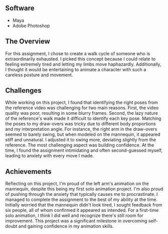 ## Software 
- Maya 
- Adobe Photoshop

## The Overview 

For this assignment, I chose to create a walk cycle of someone who is extraordinarily exhausted. I picked this concept because I could relate to feeling extremely tired and letting my limbs move haphazardly. Additionally, I thought it would be entertaining to animate a character with such a careless posture and movement.

## Challenges

While working on this project, I found that identifying the right poses from the reference video was challenging for two main reasons. First, the video quality was poor, resulting in some blurry frames. Second, the lazy nature of the reference's walk made it difficult to identify each key pose. Matching the poses to my draw-overs was tricky due to different body proportions and my interpretation angle. For instance, the right arm in the draw-overs seemed to barely swing, but when modeled on the mannequin, it appeared stiff and unnatural. I adjusted it to swing more, deviating slightly from the reference. The most challenging aspect was building confidence. At the time, I found the assignment intimidating and often second-guessed myself, leading to anxiety with every move I made.

## Achievements 

Reflecting on this project, I'm proud of the left arm's animation on the mannequin, despite this being my first solo animation project. I'm also proud of pushing through the anxiety that typically causes me to procrastinate. I managed to complete the assignment to the best of my ability at the time. Initially worried that the mannequin didn't look tired, I sought feedback from six people, all of whom confirmed it appeared as intended. For a first-time solo animation, I think I did well and recognize there's still room for improvement. This project was a significant milestone in overcoming self-doubt and gaining confidence in my animation skills.